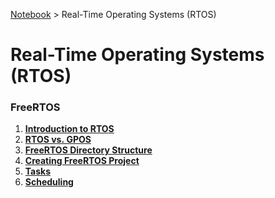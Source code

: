 <a href="../">Notebook</a> > Real-Time Operating Systems (RTOS)

# Real-Time Operating Systems (RTOS)



### FreeRTOS

1. **<a href="./introduction-to-rtos">Introduction to RTOS</a>**
1. **<a href="./rtos-vs-gpos">RTOS vs. GPOS</a>**
1. **<a href="./freertos-directory-structure">FreeRTOS Directory Structure</a>**
1. **<a href="./creating-freertos-project">Creating FreeRTOS Project</a>**
1. **<a href="./tasks">Tasks</a>**
1. **<a href="./scheduling">Scheduling</a>**

